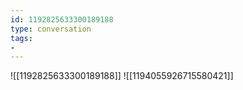 ```yaml
---
id: 1192825633300189188
type: conversation
tags:
- 
---
```

![[1192825633300189188]]
![[1194055926715580421]]

